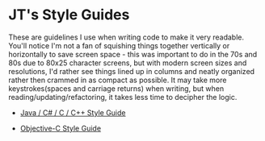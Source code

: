 # JT's Style Guides

These are guidelines I use when writing code to make it very readable.  You'll notice I'm not a fan of squishing things together vertically or horizontally to save screen space - this was important to do in the 70s and 80s due to 80x25 character screens, but with modern screen sizes and resolutions, I'd rather see things lined up in columns and neatly organized rather then crammed in as compact as possible.  It may take more keystrokes(spaces and carriage returns) when writing, but when reading/updating/refactoring, it takes less time to decipher the logic.  

* [Java / C# / C / C++ Style Guide](java-c.md)

* [Objective-C Style Guide](obj-c.md)
